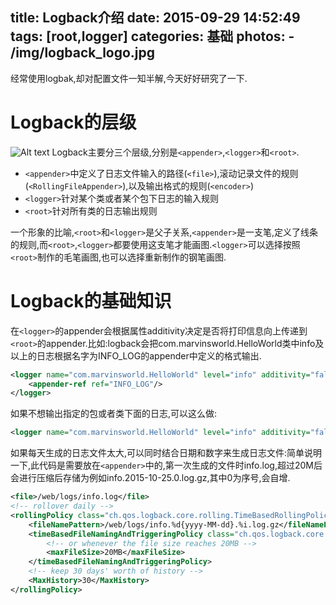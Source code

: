 title: Logback介绍
date: 2015-09-29 14:52:49
tags: [root,logger]
categories: 基础
photos:
	- /img/logback_logo.jpg
---
经常使用logbak,却对配置文件一知半解,今天好好研究了一下.
<!--more-->
# Logback的层级
![Alt text](/img/logback_basic.png "logback层级关系")
Logback主要分三个层级,分别是`<appender>`,`<logger>`和`<root>`.
* `<appender>`中定义了日志文件输入的路径(`<file>`),滚动记录文件的规则(`<RollingFileAppender>`),以及输出格式的规则(`<encoder>`)
* `<logger>`针对某个类或者某个包下日志的输入规则
* `<root>`针对所有类的日志输出规则

一个形象的比喻,`<root>`和`<logger>`是父子关系,`<appender>`是一支笔,定义了线条的规则,而`<root>`,`<logger>`都要使用这支笔才能画图.`<logger>`可以选择按照`<root>`制作的毛笔画图,也可以选择重新制作的钢笔画图.

# Logback的基础知识
在`<logger>`的appender会根据属性additivity决定是否将打印信息向上传递到`<root>`的appender.比如:logback会把com.marvinsworld.HelloWorld类中info及以上的日志根据名字为INFO_LOG的appender中定义的格式输出.
```xml
<logger name="com.marvinsworld.HelloWorld" level="info" additivity="false">
    <appender-ref ref="INFO_LOG"/>
</logger>
```

如果不想输出指定的包或者类下面的日志,可以这么做:
```xml
<logger name="com.marvinsworld.HelloWorld" level="info" additivity="false" />
```

如果每天生成的日志文件太大,可以同时结合日期和数字来生成日志文件:简单说明一下,此代码是需要放在`<appender>`中的,第一次生成的文件时info.log,超过20M后会进行压缩后存储为例如info.2015-10-25.0.log.gz,其中0为序号,会自增.
```xml
<file>/web/logs/info.log</file>
<!-- rollover daily -->
<rollingPolicy class="ch.qos.logback.core.rolling.TimeBasedRollingPolicy">
    <fileNamePattern>/web/logs/info.%d{yyyy-MM-dd}.%i.log.gz</fileNamePattern>
    <timeBasedFileNamingAndTriggeringPolicy class="ch.qos.logback.core.rolling.SizeAndTimeBasedFNATP">
    	<!-- or whenever the file size reaches 20MB -->
        <maxFileSize>20MB</maxFileSize>
    </timeBasedFileNamingAndTriggeringPolicy>
    <!-- keep 30 days' worth of history -->
    <MaxHistory>30</MaxHistory>
</rollingPolicy>
```